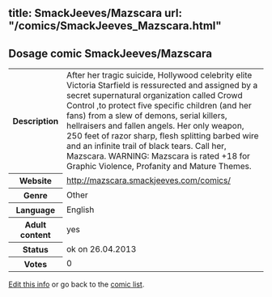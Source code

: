 title: SmackJeeves/Mazscara
url: "/comics/SmackJeeves_Mazscara.html"
---
Dosage comic SmackJeeves/Mazscara
-----------------------------------------

<p id="msg"></p>
<script type="text/javascript">
if (window.location.search === '?edit_info_mail=sent_ok') {
  var elem = document.getElementById("msg");
  elem.innerHTML = 'Edited information sucessfully sent.';
  elem.className = 'ok';
}
</script>
<table class="comicinfo">
<tr>
<th>Description</th><td>After her tragic suicide, Hollywood celebrity elite Victoria Starfield is ressurected and assigned by a secret supernatural organization called Crowd Control ,to protect five specific children (and her fans) from a slew of demons, serial killers, hellraisers and fallen angels. Her only weapon, 250 feet of razor sharp, flesh splitting barbed wire and an infinite trail of black tears. Call her, Mazscara. WARNING: Mazscara is rated +18 for Graphic Violence, Profanity and Mature Themes.</td>
</tr>
<tr>
<th>Website</th><td><a href="http://mazscara.smackjeeves.com/comics/">http://mazscara.smackjeeves.com/comics/</a></td>
</tr>
<tr>
<th>Genre</th><td>Other</td>
</tr>
<tr>
<th>Language</th><td>English</td>
</tr>
<tr>
<th>Adult content</th><td>yes</td>
</tr>
<tr>
<th>Status</th><td>ok on 26.04.2013</td>
</tr>
<tr>
<th>Votes</th><td>0</td>
</tr>
</table>

[Edit this info](SmackJeeves_Mazscara_edit.html) or go back to the [comic list](../comic-index.html).
